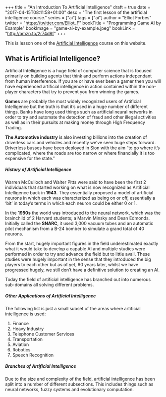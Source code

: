 +++
title = "An Introduction To Artificial Intelligence"
draft = true
date = "2017-04-15T08:11:58+01:00"
desc = "The first lesson of the artificial intelligence course."
series = ["ai"]
tags = ["ai"]
author = "Elliot Forbes"
twitter = "https://twitter.com/Elliot_F"
bookTitle = "Programming Game AI by Example"
bookImage = "game-ai-by-example.jpeg"
bookLink = "http://amzn.to/2r74d8f"
+++

<p>This is lesson one of the <a href="/course/artificial-intelligence">Artificial Intelligence</a> course on this website. </p>

<h2>What is Artificial Intelligence?</h2>

<p>Artificial Intelligence is a huge field of computer science that is focused primarily on building agents that think and perform actions independant from human interference. If you are or have ever been a gamer then you will have experienced artificial intelligence in action contained within the non-player characters that try to prevent you from winning the games.</p>

<p><b>Games</b> are probably the most widely recognized users of Artificial Intelligence but the truth is that it’s used in a huge number of different things. Banks have long used things such as artificial neural networks in order to try and automate the detection of fraud and other illegal activities as well as in their pursuits at making money through High Frequency Trading. </p>

<p><b>The Automotive industry</b> is also investing billions into the creation of driverless cars and vehicles and recently we’ve seen huge steps forward. Driverless busses have been deployed in Sion with the aim “to go where it’s complicated, where the roads are too narrow or where financially it is too expensive for the state.”</p>

<h5>History of Artificial Intelligence</h5>

<p>Warren McCulloch and Walter Pitts were said to have been the first 2 individuals that started working on what is now recognized as Artificial Intelligence back in <b>1943</b>. They essentially proposed a model of artificial neurons in which each was characterized as being on or off, essentially a ‘bit’ in today’s terms in which each neuron could be either 0 or 1.</p>

<p>In the <b>1950s</b> the world was introduced to the neural network, which was the brainchild of 2 Harvard students; a Marvin Minsky and Dean Edmonds. Initially called the <b>SNARC</b>, it used 3,000 vacuum tubes and an automatic pilot mechanism from a B-24 bomber to simulate a grand total of 40 neurons.</p>

<p>From the start, hugely important figures in the field underestimated exactly what it would take to develop a capable AI and multiple studies were performed in order to try and advance the field but to little avail. These studies were hugely important in the sense that they introduced the big players to each other but as of yet, 60 years later, whilst we have progressed hugely, we still don’t have a definitive solution to creating an AI.</p>

<p>Today the field of artificial intelligence has branched out into numerous sub-domains all solving different problems.</p>

<h5>Other Applications of Artificial Intelligence</h5>

<p>The following list is just a small subset of the areas where artificial intelligence is used:</p>

<ol>
<li>Finance</li>
<li>Heavy Industry</li>
<li>Telephone Customer Services</li>
<li>Transportation</li>
<li>Aviation</li>
<li>Robotics</li>
<li>Speech Recognition</li>
</ol> 

<h5>Branches of Artificial Intelligence</h2>

<p>Due to the size and complexity of the field, artificial intelligence has been split into a number of different subsections. This includes things such as neural networks, fuzzy systems and evolutionary computation. </p> 

